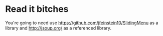 ﻿Read it bitches
============================================================

You're going to need use https://github.com/jfeinstein10/SlidingMenu as a library and http://jsoup.org/ as a referenced library.